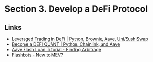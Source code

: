 # Section 3. Develop a DeFi Protocol

## Links

- [Leveraged Trading in DeFi | Python, Brownie, Aave, Uni/SushiSwap](https://www.youtube.com/watch?v=TmNGAvI-RUA)
- [Become a DEFI QUANT | Python, Chainlink, and Aave](https://www.youtube.com/watch?v=x0YDcZly_PU)
- [Aave Flash Loan Tutorial - Finding Arbitrage](https://www.youtube.com/watch?v=Aw7yvGFtOvI)
- [Flashbots - New to MEV?](https://docs.flashbots.net/new-to-mev)
